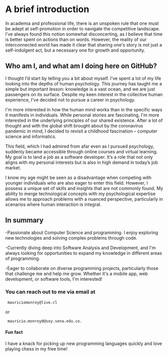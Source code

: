 # A brief introduction

  In academia and professional life, there is an unspoken rule that one must be adept at self-promotion in order to navigate the competitive landscape. I've always found this notion somewhat disconcerting, as I believe that time is better spent on actions than on words. However, the reality of our interconnected world has made it clear that sharing one's story is not just a self-indulgent act, but a necessary one for growth and opportunity. 
 
 ## Who am I, and what am I doing here on GitHub?

  I thought I’d start by telling you a bit about myself. I’ve spent a lot of my life looking into the depths of human psychology. This journey has taught me a simple but important lesson: knowledge is a vast ocean, and we are just passengers on its surface. Despite my keen interest in the collective human experience, I've decided not to pursue a career in psychology. 
    
  I'm more interested in how the human mind works than in the specific ways it manifests in individuals. While personal stories are fascinating, I'm more interested in the underlying principles of our shared existence. After a lot of thought and with the global shift brought about by the coronavirus pandemic in mind, I decided to revisit a childhood fascination – computer science and informatics. 
    
  This field, which I had admired from afar even as I pursued psychology, suddenly became accessible through online courses and virtual learning. My goal is to land a job as a software developer. It’s a role that not only aligns with my personal interests but is also in high demand in today’s job market. 
    
  I know my age might be seen as a disadvantage when competing with younger individuals who are also eager to enter this field. However, I possess a unique set of skills and insights that are not commonly found. My ability to merge technological concepts with my psychological expertise allows me to approach problems with a nuanced perspective, particularly in scenarios where human interaction is integral. 

  ## In summary

-Passionate about Computer Science and programming. I enjoy exploring new technologies and solving complex problems through code.

-Currently diving deep into Software Analysis and Development, and I'm always looking for opportunities to expand my knowledge in different areas of programming.

-Eager to collaborate on diverse programming projects, particularly those that challenge me and help me grow. Whether it's a mobile app, web development, or software tools, I'm interested!

### You can reach out to me via email at

     mauriciomonroy@live.cl 
     
 or
    
     mauricio.monroy0@soy.sena.edu.co.


#### Fun fact

  I have a knack for picking up new programming languages quickly and love playing chess in my free time!  
 
 
<!---
MauricioMonroy/MauricioMonroy is a ✨ special ✨ repository because its `README.md` (this file) appears on your GitHub profile.
You can click the Preview link to take a look at your changes.
--->
